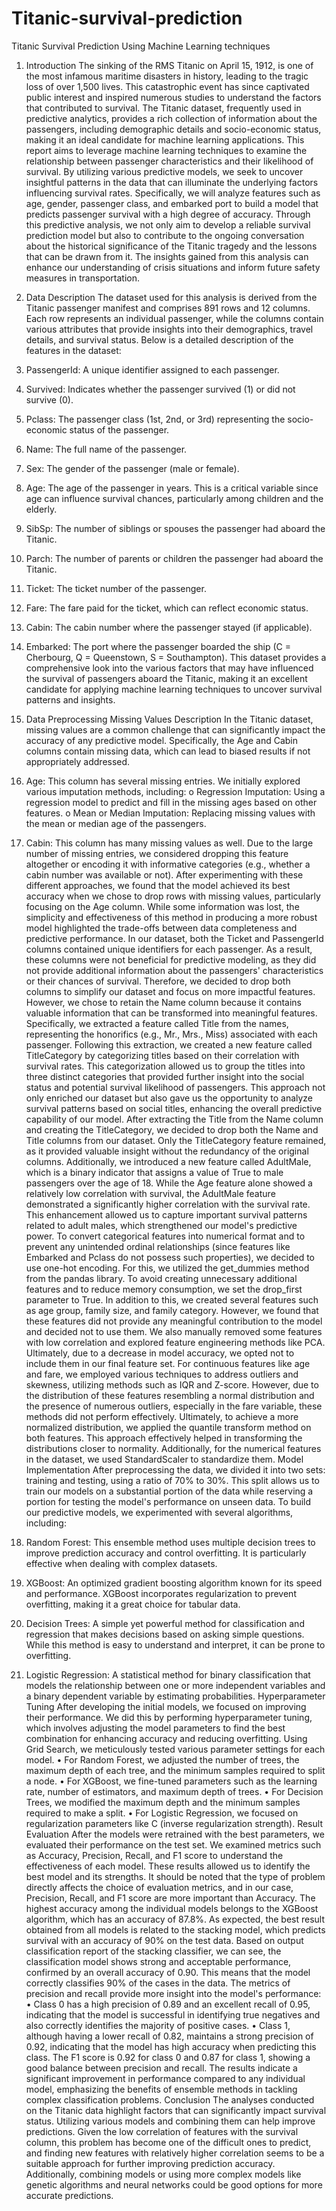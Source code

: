 # Titanic-survival-prediction
Titanic Survival Prediction Using Machine Learning techniques

1. Introduction
The sinking of the RMS Titanic on April 15, 1912, is one of the most infamous maritime disasters in history, leading to the tragic loss of over 1,500 lives. This catastrophic event has since captivated public interest and inspired numerous studies to understand the factors that contributed to survival. The Titanic dataset, frequently used in predictive analytics, provides a rich collection of information about the passengers, including demographic details and socio-economic status, making it an ideal candidate for machine learning applications.
This report aims to leverage machine learning techniques to examine the relationship between passenger characteristics and their likelihood of survival. By utilizing various predictive models, we seek to uncover insightful patterns in the data that can illuminate the underlying factors influencing survival rates. Specifically, we will analyze features such as age, gender, passenger class, and embarked port to build a model that predicts passenger survival with a high degree of accuracy.
Through this predictive analysis, we not only aim to develop a reliable survival prediction model but also to contribute to the ongoing conversation about the historical significance of the Titanic tragedy and the lessons that can be drawn from it. The insights gained from this analysis can enhance our understanding of crisis situations and inform future safety measures in transportation.

2. Data Description
The dataset used for this analysis is derived from the Titanic passenger manifest and comprises 891 rows and 12 columns. Each row represents an individual passenger, while the columns contain various attributes that provide insights into their demographics, travel details, and survival status. Below is a detailed description of the features in the dataset:
1.	PassengerId: A unique identifier assigned to each passenger.
2.	Survived: Indicates whether the passenger survived (1) or did not survive (0).
3.	Pclass: The passenger class (1st, 2nd, or 3rd) representing the socio-economic status of the passenger.
4.	Name: The full name of the passenger.
5.	Sex: The gender of the passenger (male or female).
6.	Age: The age of the passenger in years. This is a critical variable since age can influence survival chances, particularly among children and the elderly.
7.	SibSp: The number of siblings or spouses the passenger had aboard the Titanic.
8.	Parch: The number of parents or children the passenger had aboard the Titanic.
9.	Ticket: The ticket number of the passenger.
10.	Fare: The fare paid for the ticket, which can reflect economic status.
11.	Cabin: The cabin number where the passenger stayed (if applicable).
12.	Embarked: The port where the passenger boarded the ship (C = Cherbourg, Q = Queenstown, S = Southampton).
This dataset provides a comprehensive look into the various factors that may have influenced the survival of passengers aboard the Titanic, making it an excellent candidate for applying machine learning techniques to uncover survival patterns and insights.
3. Data Preprocessing
Missing Values Description
In the Titanic dataset, missing values are a common challenge that can significantly impact the accuracy of any predictive model. Specifically, the Age and Cabin columns contain missing data, which can lead to biased results if not appropriately addressed.
1.	Age: This column has several missing entries. We initially explored various imputation methods, including:
o	Regression Imputation: Using a regression model to predict and fill in the missing ages based on other features.
o	Mean or Median Imputation: Replacing missing values with the mean or median age of the passengers.
2.	Cabin: This column has many missing values as well. Due to the large number of missing entries, we considered dropping this feature altogether or encoding it with informative categories (e.g., whether a cabin number was available or not).
After experimenting with these different approaches, we found that the model achieved its best accuracy when we chose to drop rows with missing values, particularly focusing on the Age column. While some information was lost, the simplicity and effectiveness of this method in producing a more robust model highlighted the trade-offs between data completeness and predictive performance.
In our dataset, both the Ticket and PassengerId columns contained unique identifiers for each passenger. As a result, these columns were not beneficial for predictive modeling, as they did not provide additional information about the passengers' characteristics or their chances of survival. Therefore, we decided to drop both columns to simplify our dataset and focus on more impactful features.
However, we chose to retain the Name column because it contains valuable information that can be transformed into meaningful features. Specifically, we extracted a feature called Title from the names, representing the honorifics (e.g., Mr., Mrs., Miss) associated with each passenger.
Following this extraction, we created a new feature called TitleCategory by categorizing titles based on their correlation with survival rates. This categorization allowed us to group the titles into three distinct categories that provided further insight into the social status and potential survival likelihood of passengers.
This approach not only enriched our dataset but also gave us the opportunity to analyze survival patterns based on social titles, enhancing the overall predictive capability of our model.
After extracting the Title from the Name column and creating the TitleCategory, we decided to drop both the Name and Title columns from our dataset. Only the TitleCategory feature remained, as it provided valuable insight without the redundancy of the original columns.
Additionally, we introduced a new feature called AdultMale, which is a binary indicator that assigns a value of True to male passengers over the age of 18. While the Age feature alone showed a relatively low correlation with survival, the AdultMale feature demonstrated a significantly higher correlation with the survival rate. This enhancement allowed us to capture important survival patterns related to adult males, which strengthened our model's predictive power.
To convert categorical features into numerical format and to prevent any unintended ordinal relationships (since features like Embarked and Pclass do not possess such properties), we decided to use one-hot encoding. For this, we utilized the get_dummies method from the pandas library. To avoid creating unnecessary additional features and to reduce memory consumption, we set the drop_first parameter to True.
In addition to this, we created several features such as age group, family size, and family category. However, we found that these features did not provide any meaningful contribution to the model and decided not to use them. We also manually removed some features with low correlation and explored feature engineering methods like PCA. Ultimately, due to a decrease in model accuracy, we opted not to include them in our final feature set.
For continuous features like age and fare, we employed various techniques to address outliers and skewness, utilizing methods such as IQR and Z-score. However, due to the distribution of these features resembling a normal distribution and the presence of numerous outliers, especially in the fare variable, these methods did not perform effectively.
Ultimately, to achieve a more normalized distribution, we applied the quantile transform method on both features. This approach effectively helped in transforming the distributions closer to normality.
Additionally, for the numerical features in the dataset, we used StandardScaler to standardize them.
Model Implementation
After preprocessing the data, we divided it into two sets: training and testing, using a ratio of 70% to 30%. This split allows us to train our models on a substantial portion of the data while reserving a portion for testing the model's performance on unseen data.
To build our predictive models, we experimented with several algorithms, including:
1.	Random Forest: This ensemble method uses multiple decision trees to improve prediction accuracy and control overfitting. It is particularly effective when dealing with complex datasets.
2.	XGBoost: An optimized gradient boosting algorithm known for its speed and performance. XGBoost incorporates regularization to prevent overfitting, making it a great choice for tabular data.
3.	Decision Trees: A simple yet powerful method for classification and regression that makes decisions based on asking simple questions. While this method is easy to understand and interpret, it can be prone to overfitting.
4.	Logistic Regression: A statistical method for binary classification that models the relationship between one or more independent variables and a binary dependent variable by estimating probabilities.
Hyperparameter Tuning
After developing the initial models, we focused on improving their performance. We did this by performing hyperparameter tuning, which involves adjusting the model parameters to find the best combination for enhancing accuracy and reducing overfitting.
Using Grid Search, we meticulously tested various parameter settings for each model.
•	For Random Forest, we adjusted the number of trees, the maximum depth of each tree, and the minimum samples required to split a node.
•	For XGBoost, we fine-tuned parameters such as the learning rate, number of estimators, and maximum depth of trees.
•	For Decision Trees, we modified the maximum depth and the minimum samples required to make a split.
•	For Logistic Regression, we focused on regularization parameters like C (inverse regularization strength).
Result Evaluation
After the models were retrained with the best parameters, we evaluated their performance on the test set. We examined metrics such as Accuracy, Precision, Recall, and F1 score to understand the effectiveness of each model. These results allowed us to identify the best model and its strengths. It should be noted that the type of problem directly affects the choice of evaluation metrics, and in our case, Precision, Recall, and F1 score are more important than Accuracy.
The highest accuracy among the individual models belongs to the XGBoost algorithm, which has an accuracy of 87.8%.
As expected, the best result obtained from all models is related to the stacking model, which predicts survival with an accuracy of 90% on the test data.
Based on output classification report of the stacking classifier, we can see, the classification model shows strong and acceptable performance, confirmed by an overall accuracy of 0.90. This means that the model correctly classifies 90% of the cases in the data. The metrics of precision and recall provide more insight into the model's performance:
•	Class 0 has a high precision of 0.89 and an excellent recall of 0.95, indicating that the model is successful in identifying true negatives and also correctly identifies the majority of positive cases.
•	Class 1, although having a lower recall of 0.82, maintains a strong precision of 0.92, indicating that the model has high accuracy when predicting this class.
The F1 score is 0.92 for class 0 and 0.87 for class 1, showing a good balance between precision and recall. The results indicate a significant improvement in performance compared to any individual model, emphasizing the benefits of ensemble methods in tackling complex classification problems.
Conclusion
The analyses conducted on the Titanic data highlight factors that can significantly impact survival status. Utilizing various models and combining them can help improve predictions. Given the low correlation of features with the survival column, this problem has become one of the difficult ones to predict, and finding new features with relatively higher correlation seems to be a suitable approach for further improving prediction accuracy. Additionally, combining models or using more complex models like genetic algorithms and neural networks could be good options for more accurate predictions.
